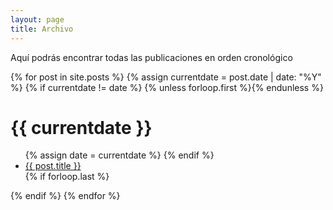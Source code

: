 ```yaml
---
layout: page
title: Archivo
---
```


<p class="message">
Aquí podrás encontrar todas las publicaciones en orden cronológico
</p>
<div id="archive">
{% for post in site.posts %}
  {% assign currentdate = post.date | date: "%Y" %}
  {% if currentdate != date %}
    {% unless forloop.first %}</ul>{% endunless %}
    <h1 id="y{{post.date | date: "%Y"}}">{{ currentdate }}</h1>
    <ul>
    {% assign date = currentdate %}
  {% endif %}
    <li><a href="{{ site.url }}{{ post.url }}">{{ post.title }}</a></li>
  {% if forloop.last %}</ul>{% endif %}
{% endfor %}
</div>